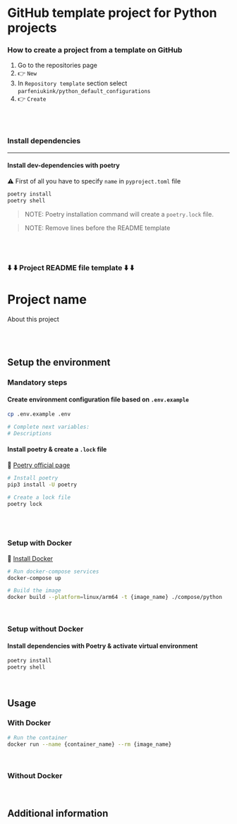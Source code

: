 # GitHub template project for Python projects

### How to create a project from a template on GitHub

1. Go to the repositories page
2. 👉 `New`
3. In `Repository template` section select `parfeniukink/python_default_configurations`
4. 👉 `Create`


</br>
</br>


### Install dependencies
---
#### Install dev-dependencies with poetry
⚠️   First of all you have to specify `name` in `pyproject.toml` file

```bash
poetry install
poetry shell
```

> NOTE: Poetry installation command will create a `poetry.lock` file.

> NOTE: Remove lines before the README template


</br>
</br>


### ⬇️  ⬇️  Project README file template ⬇️  ⬇️ 
# Project name

About this project

</br>
</br>

## Setup the environment


### Mandatory steps

#### Create environment configuration file based on `.env.example`
```bash
cp .env.example .env

# Complete next variables:
# Descriptions
```

#### Install poetry & create a `.lock` file
🔗  [Poetry official page](https://python-poetry.org)
```bash
# Install poetry
pip3 install -U poetry

# Create a lock file
poetry lock
```

</br>
</br>

### Setup with Docker

🔗  [Install Docker](https://docs.docker.com/get-docker/)

```bash
# Run docker-compose services
docker-compose up

# Build the image
docker build --platform=linux/arm64 -t {image_name} ./compose/python

```


</br>

### Setup without Docker

#### Install dependencies with Poetry & activate virtual environment
```bash
poetry install
poetry shell
```

</br>


## Usage

### With Docker

```bash
# Run the container
docker run --name {container_name} --rm {image_name}
```

</br>

### Without Docker

</br>

## Additional information
